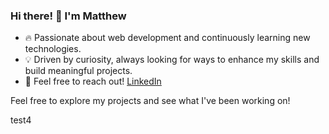 ### Hi there! 👋 I'm Matthew

- 🔥 Passionate about web development and continuously learning new technologies.
- 💡 Driven by curiosity, always looking for ways to enhance my skills and build meaningful projects.
- 🤝 Feel free to reach out! [LinkedIn](https://www.linkedin.com/in/matthew-neufeld-6027bb1b1/?originalSubdomain=ca)

Feel free to explore my projects and see what I've been working on!

test4
